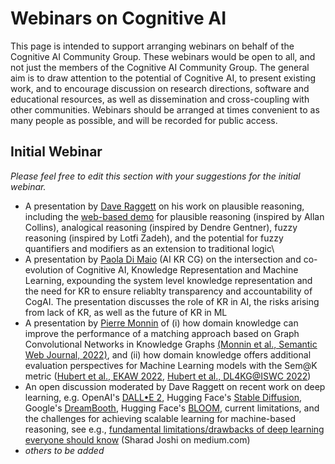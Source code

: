 # Webinars on Cognitive AI

This page is intended to support arranging webinars on behalf of the Cognitive AI Community Group. These webinars would be open to all, and not just the members of the Cognitive AI Community Group. The general aim is to draw attention to the potential of Cognitive AI, to present existing work, and to encourage discussion on research directions, software and educational resources, as well as dissemination and cross-coupling with other communities. Webinars should be arranged at times convenient to as many people as possible, and will be recorded for public access.

## Initial Webinar

_Please feel free to edit this section with your suggestions for the initial webinar._

* A presentation by [Dave Raggett](https://github.com/draggett) on his work on plausible reasoning, including the [web-based demo](https://www.w3.org/Data/demos/chunks/reasoning/) for plausible reasoning (inspired by Allan Collins), analogical reasoning (inspired by Dendre Gentner), fuzzy reasoning (inspired by Lotfi Zadeh), and the potential for fuzzy quantifiers and modifiers as an extension to traditional logic\
* A presentation by [Paola Di Maio](https://github.com/Starborn) (AI KR CG) on the  intersection and co-evolution of Cognitive AI, Knowledge Representation and Machine Learning, expounding the system level knowledge representation and the need for KR to ensure reliablty transparency and accountability of CogAI. The presentation discusses the role of KR in AI, the risks arising from lack of KR, as well as the future of KR in ML
* A presentation by [Pierre Monnin](https://pmonnin.github.io/) of (i) how domain knowledge can improve the performance of a matching approach based on Graph Convolutional Networks in Knowledge Graphs [(Monnin et al., Semantic Web Journal, 2022)](https://content.iospress.com/articles/semantic-web/sw210452), and (ii) how domain knowledge offers additional evaluation perspectives for Machine Learning models with the Sem@K metric ([Hubert et al., EKAW 2022](https://hal.inria.fr/hal-03722881v3/document), [Hubert et al., DL4KG@ISWC 2022](https://hal.archives-ouvertes.fr/hal-03787512/document))
* An open discussion moderated by Dave Raggett on recent work on deep learning, e.g. OpenAI's [DALL•E 2](https://openai.com/dall-e-2/), Hugging Face's [Stable Diffusion](https://huggingface.co/spaces/stabilityai/stable-diffusion), Google's [DreamBooth](https://dreambooth.github.io), Hugging Face's  [BLOOM](https://huggingface.co/bigscience/bloom), current limitations, and the challenges for achieving scalable learning for machine-based reasoning, see e.g., [fundamental limitations/drawbacks of deep learning everyone should know](https://medium.com/mlearning-ai/fundamental-limitations-drawbacks-of-deep-learning-models-everyone-should-know-71c6176575d5) (Sharad Joshi on medium.com)
* _others to be added_

